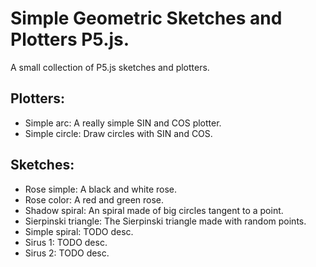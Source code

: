 # Simple Geometric Sketches and Plotters P5.js.
A small collection of P5.js sketches and plotters.

## Plotters:
- Simple arc: A really simple SIN and COS plotter. 
- Simple circle: Draw circles with SIN and COS.

## Sketches:
- Rose simple: A black and white rose.
- Rose color: A red and green rose.
- Shadow spiral: An spiral made of big circles tangent to a point.
- Sierpinski triangle: The Sierpinski triangle made with random points.
- Simple spiral: TODO desc.
- Sirus 1: TODO desc.
- Sirus 2: TODO desc.

